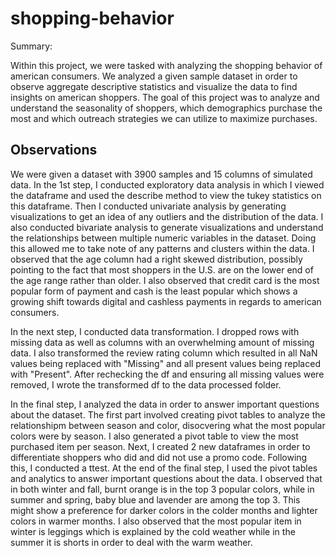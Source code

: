 # shopping-behavior
Summary:

Within this project, we were tasked with analyzing the shopping behavior of american consumers. We analyzed a given sample dataset in order to observe aggregate descriptive statistics and visualize the data to find insights on american shoppers. The goal of this project was to analyze and understand the seasonality of shoppers, which demographics purchase the most and which outreach strategies we can utilize to maximize purchases.

## Observations 
We were given a dataset with 3900 samples and 15 columns of simulated data. In the 1st step, I conducted exploratory data analysis in which I viewed the dataframe and used the describe method to view the tukey statistics on this dataframe. Then I conducted univariate analysis by generating visualizations to get an idea of any outliers and the distribution of the data. I also conducted bivariate analysis to generate visualizations and understand the relationships between multiple numeric variables in the dataset. Doing this allowed me to take note of any patterns and clusters within the data. I observed that the age column had a right skewed distribution, possibly pointing to the fact that most shoppers in the U.S. are on the lower end of the age range rather than older. I also observed that credit card is the most popular form of payment and cash is the least popular which shows a growing shift towards digital and cashless payments in regards to american consumers.

In the next step, I conducted data transformation. I dropped rows with missing data as well as columns with an overwhelming amount of missing data. I also transformed the review rating column which resulted in all NaN values being replaced with "Missing" and all present values being replaced with "Present". After rechecking the df and ensuring all missing values were removed, I wrote the transformed df to the data processed folder.

In the final step, I analyzed the data in order to answer important questions about the dataset. The first part involved creating pivot tables to analyze the relationshipm between season and color, disocvering what the most popular colors were by season. I also generated a pivot table to view the most purchased item per season. Next, I created 2 new dataframes in order to differentiate shoppers who did and did not use a promo code. Following this, I conducted a ttest. At the end of the final step, I used the pivot tables and analytics to answer important questions about the data. I observed that in both winter and fall, burnt orange is in the top 3 popular colors, while in summer and spring, baby blue and lavender are among the top 3. This might show a preference for darker colors in the colder months and lighter colors in warmer months. I also observed that the most popular item in winter is leggings which is explained by the cold weather while in the summer it is shorts in  order to deal with the warm weather.
